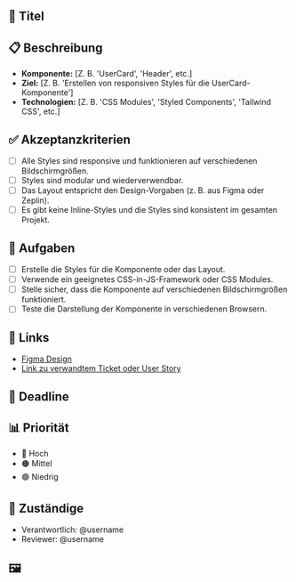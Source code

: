 ## 📝 Titel
<!-- Beispiel: "Erstelle Styles für die UserCard-Komponente" -->

## 📋 Beschreibung
<!-- Detaillierte Beschreibung der Styling-Aufgabe -->
- **Komponente:** [Z. B. 'UserCard', 'Header', etc.]
- **Ziel:** [Z. B. 'Erstellen von responsiven Styles für die UserCard-Komponente']
- **Technologien:** [Z. B. 'CSS Modules', 'Styled Components', 'Tailwind CSS', etc.]

## ✅ Akzeptanzkriterien
<!-- Liste von Bedingungen, die erfüllt sein müssen, damit das Ticket als abgeschlossen gilt -->
- [ ] Alle Styles sind responsive und funktionieren auf verschiedenen Bildschirmgrößen.
- [ ] Styles sind modular und wiederverwendbar.
- [ ] Das Layout entspricht den Design-Vorgaben (z. B. aus Figma oder Zeplin).
- [ ] Es gibt keine Inline-Styles und die Styles sind konsistent im gesamten Projekt.

## 🔧 Aufgaben
<!-- Liste der zu erledigenden Schritte -->
- [ ] Erstelle die Styles für die Komponente oder das Layout.
- [ ] Verwende ein geeignetes CSS-in-JS-Framework oder CSS Modules.
- [ ] Stelle sicher, dass die Komponente auf verschiedenen Bildschirmgrößen funktioniert.
- [ ] Teste die Darstellung der Komponente in verschiedenen Browsern.

## 🔗 Links
<!-- Verweise auf Design-Dokumente, verwandte Tickets oder Codebeispiele -->
- [Figma Design](#)
- [Link zu verwandtem Ticket oder User Story](#)

## 📅 Deadline
<!-- Optional: Fälligkeitsdatum -->

## 📊 Priorität
<!-- Wähle eine der Optionen: -->
- 🔴 Hoch
- 🟠 Mittel
- 🟢 Niedrig

## 👥 Zuständige
<!-- Wer ist für das Ticket verantwortlich? -->
- Verantwortlich: @username
- Reviewer: @username

## 🖼
